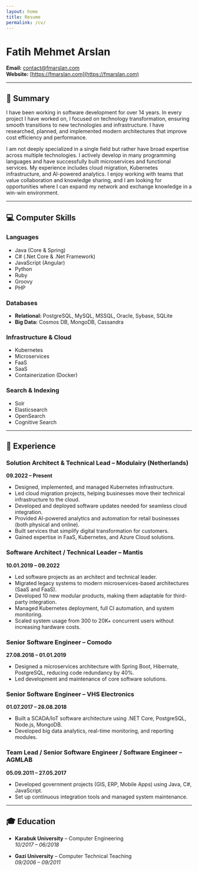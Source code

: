 ```yaml
---
layout: home
title: Resume
permalink: /cv/
---
```

# Fatih Mehmet Arslan

**Email:** [contact@fmarslan.com](mailto:contact@fmarslan.com)  
**Website:** [https://fmarslan.com](https://fmarslan.com)

---

## 🧾 Summary

I have been working in software development for over 14 years. In every project I have worked on, I focused on technology transformation, ensuring smooth transitions to new technologies and infrastructure. I have researched, planned, and implemented modern architectures that improve cost efficiency and performance.

I am not deeply specialized in a single field but rather have broad expertise across multiple technologies. I actively develop in many programming languages and have successfully built microservices and functional services. My experience includes cloud migration, Kubernetes infrastructure, and AI-powered analytics. I enjoy working with teams that value collaboration and knowledge sharing, and I am looking for opportunities where I can expand my network and exchange knowledge in a win-win environment.

---

## 💻 Computer Skills

### Languages
- Java (Core & Spring)
- C# (.Net Core & .Net Framework)
- JavaScript (Angular)
- Python
- Ruby
- Groovy
- PHP

### Databases
- **Relational:** PostgreSQL, MySQL, MSSQL, Oracle, Sybase, SQLite  
- **Big Data:** Cosmos DB, MongoDB, Cassandra

### Infrastructure & Cloud
- Kubernetes
- Microservices
- FaaS
- SaaS
- Containerization (Docker)

### Search & Indexing
- Solr
- Elasticsearch
- OpenSearch
- Cognitive Search

---

## 💼 Experience

### Solution Architect & Technical Lead – Modulairy (Netherlands)  
**09.2022 – Present**
- Designed, implemented, and managed Kubernetes infrastructure.
- Led cloud migration projects, helping businesses move their technical infrastructure to the cloud.
- Developed and deployed software updates needed for seamless cloud integration.
- Provided AI-powered analytics and automation for retail businesses (both physical and online).
- Built services that simplify digital transformation for customers.
- Gained expertise in FaaS, Kubernetes, and Azure Cloud solutions.

### Software Architect / Technical Leader – Mantis  
**10.01.2019 – 09.2022**
- Led software projects as an architect and technical leader.
- Migrated legacy systems to modern microservices-based architectures (SaaS and FaaS).
- Developed 10 new modular products, making them adaptable for third-party integration.
- Managed Kubernetes deployment, full CI automation, and system monitoring.
- Scaled system usage from 300 to 20K+ concurrent users without increasing hardware costs.

### Senior Software Engineer – Comodo  
**27.08.2018 – 01.01.2019**
- Designed a microservices architecture with Spring Boot, Hibernate, PostgreSQL, reducing code redundancy by 40%.
- Led development and maintenance of core software solutions.

### Senior Software Engineer – VHS Electronics  
**01.07.2017 – 26.08.2018**
- Built a SCADA/IoT software architecture using .NET Core, PostgreSQL, Node.js, MongoDB.
- Developed big data analytics, real-time monitoring, and reporting modules.

### Team Lead / Senior Software Engineer / Software Engineer – AGMLAB  
**05.09.2011 – 27.05.2017**
- Developed government projects (GIS, ERP, Mobile Apps) using Java, C#, JavaScript.
- Set up continuous integration tools and managed system maintenance.

---

## 🎓 Education

- **Karabuk University** – Computer Engineering  
  *10/2017 – 06/2018*

- **Gazi University** – Computer Technical Teaching  
  *09/2006 – 09/2011*
